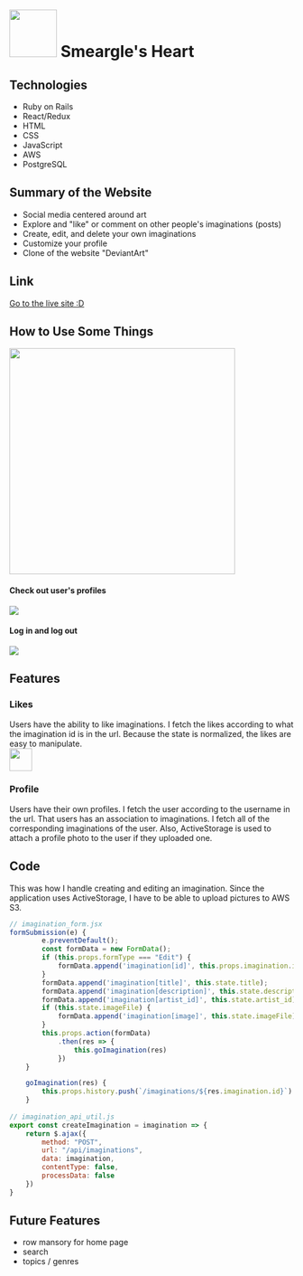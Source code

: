 # <img src="https://smearglesheart-seeds.s3-us-west-1.amazonaws.com/Smeargle-Head.png" height="84"> Smeargle's Heart

## Technologies 
* Ruby on Rails
* React/Redux
* HTML 
* CSS
* JavaScript
* AWS 
* PostgreSQL

## Summary of the Website 
* Social media centered around art
* Explore and "like" or comment on other people's imaginations (posts)
* Create, edit, and delete your own imaginations
* Customize your profile 
* Clone of the website "DeviantArt"

## Link
[Go to the live site :D](https://smearglesheart.herokuapp.com/#/)

## How to Use Some Things  
<img src="https://smearglesheart-seeds.s3-us-west-1.amazonaws.com/Screen+Shot+2020-05-08+at+11.29.24+AM.png" height="400">

#### Check out user's profiles
![](https://media.giphy.com/media/gg8UI7ZGiszpOreSft/giphy.gif)


#### Log in and log out
![](https://media.giphy.com/media/JrGSlccHZSasFwz6wj/giphy.gif)

## Features
### Likes 
Users have the ability to like imaginations. I fetch the likes according to what the imagination id is in the url. Because the state is normalized, the likes are easy to manipulate.  
<img src="https://smearglesheart-seeds.s3-us-west-1.amazonaws.com/Screen+Shot+2020-05-08+at+10.59.50+AM.png" height="40">

### Profile
Users have their own profiles. I fetch the user according to the username in the url. That users has an association to imaginations. I fetch all of the corresponding imaginations of the user. Also, ActiveStorage is used to attach a profile photo to the user if they uploaded one. 

## Code
This was how I handle creating and editing an imagination. Since the application uses ActiveStorage, I have to be able to upload pictures to AWS S3.
```javascript 
// imagination_form.jsx 
formSubmission(e) { 
        e.preventDefault();
        const formData = new FormData();
        if (this.props.formType === "Edit") { 
            formData.append('imagination[id]', this.props.imagination.id)
        }
        formData.append('imagination[title]', this.state.title);
        formData.append('imagination[description]', this.state.description);
        formData.append('imagination[artist_id]', this.state.artist_id); 
        if (this.state.imageFile) {
            formData.append('imagination[image]', this.state.imageFile);
        } 
        this.props.action(formData)
            .then(res => {
                this.goImagination(res)
            })
    }

    goImagination(res) { 
        this.props.history.push(`/imaginations/${res.imagination.id}`)
    }
    
// imagination_api_util.js
export const createImagination = imagination => {
    return $.ajax({
        method: "POST", 
        url: "/api/imaginations",
        data: imagination,
        contentType: false,
        processData: false
    })
}
```
## Future Features
* row mansory for home page
* search
* topics / genres

